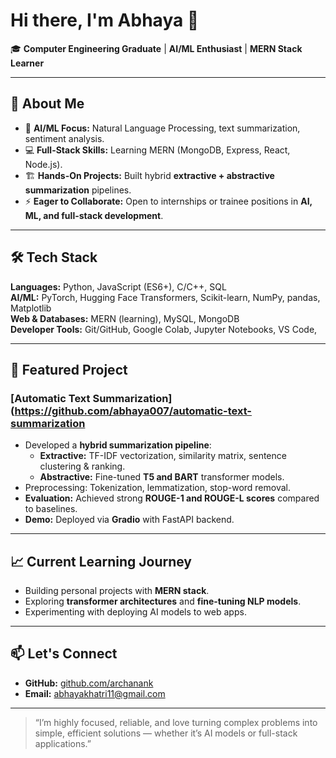 # Hi there, I'm Abhaya 👋  

🎓 **Computer Engineering Graduate** | **AI/ML Enthusiast** | **MERN Stack Learner**  

---

## 🚀 About Me
- 🧠 **AI/ML Focus:** Natural Language Processing, text summarization, sentiment analysis.  
- 💻 **Full-Stack Skills:** Learning MERN (MongoDB, Express, React, Node.js).  
- 🏗 **Hands-On Projects:** Built hybrid **extractive + abstractive summarization** pipelines.  
- ⚡ **Eager to Collaborate:** Open to internships or trainee positions in **AI, ML, and full-stack development**.  

---

## 🛠 Tech Stack
**Languages:** Python, JavaScript (ES6+), C/C++, SQL  
**AI/ML:** PyTorch, Hugging Face Transformers, Scikit-learn, NumPy, pandas, Matplotlib   
**Web & Databases:** MERN (learning), MySQL, MongoDB  
**Developer Tools:** Git/GitHub, Google Colab, Jupyter Notebooks, VS Code,   

---

## 🌟 Featured Project
### [Automatic Text Summarization](https://github.com/abhaya007/automatic-text-summarization
- Developed a **hybrid summarization pipeline**:
  - **Extractive:** TF-IDF vectorization, similarity matrix, sentence clustering & ranking.
  - **Abstractive:** Fine-tuned **T5 and BART** transformer models.
- Preprocessing: Tokenization, lemmatization, stop-word removal.
- **Evaluation:** Achieved strong **ROUGE-1 and ROUGE-L scores** compared to baselines.
- **Demo:** Deployed via **Gradio** with FastAPI backend.

---

## 📈 Current Learning Journey
- Building personal projects with **MERN stack**.
- Exploring **transformer architectures** and **fine-tuning NLP models**.
- Experimenting with deploying AI models to web apps.

---

## 📫 Let's Connect  
- **GitHub:** [github.com/archanank](https://github.com/abhaya007)  
- **Email:** abhayakhatri11@gmail.com  

---

> “I’m highly focused, reliable, and love turning complex problems into simple, efficient solutions — whether it’s AI models or full-stack applications.”
